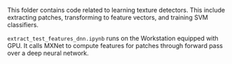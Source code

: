 This folder contains code related to learning texture detectors. This include extracting patches, transforming to feature vectors, and training SVM classifiers.

`extract_test_features_dnn.ipynb` runs on the Workstation equipped with GPU. It calls MXNet to compute features for patches through forward pass over a deep neural network.
